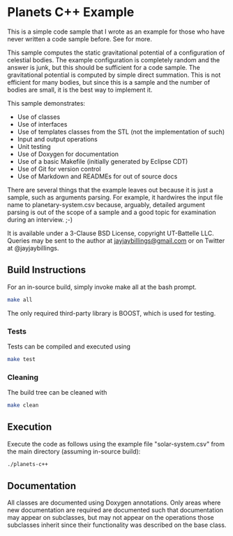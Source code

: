 # Planets C++ Example

This is a simple code sample that I wrote as an example for those who have never written a code sample before. See <insert blog url> for more.

This sample computes the static gravitational potential of a configuration of celestial bodies. The example configuration is completely random and the answer is junk, but this should be sufficient for a code sample. The gravitational potential is computed by simple direct summation. This is not efficient for many bodies, but since this is a sample and the number of bodies are small, it is the best way to implement it.

This sample demonstrates:
* Use of classes
* Use of interfaces
* Use of templates classes from the STL (not the implementation of such)
* Input and output operations
* Unit testing
* Use of Doxygen for documentation
* Use of a basic Makefile (initially generated by Eclipse CDT)
* Use of Git for version control
* Use of Markdown and READMEs for out of source docs

There are several things that the example leaves out because it is just a sample, such as arguments parsing. For example, it hardwires the input file name to planetary-system.csv because, arguably, detailed argument parsing is out of the scope of a sample and a good topic for examination during an interview. ;-)

It is available under a 3-Clause BSD License, copyright UT-Battelle LLC. Queries may be sent to the author at jayjaybillings@gmail.com or on Twitter at @jayjaybillings.

## Build Instructions

For an in-source build, simply invoke make all at the bash prompt.
```bash
make all
```

The only required third-party library is BOOST, which is used for testing.

### Tests

Tests can be compiled and executed using
```bash
make test
```

### Cleaning

The build tree can be cleaned with
```bash
make clean
```

## Execution

Execute the code as follows using the example file "solar-system.csv" from the main directory (assuming in-source build):
```bash
./planets-c++
```

## Documentation

All classes are documented using Doxygen annotations. Only areas where new documentation are required are documented such that documentation may appear on subclasses, but may not appear on the operations those subclasses inherit since their functionality was described on the base class.